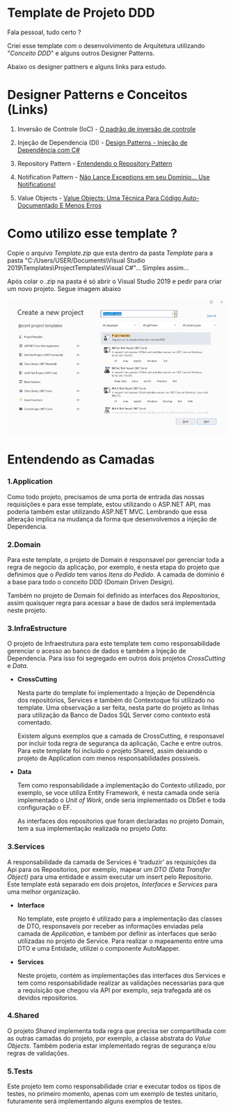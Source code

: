 # Template de Projeto DDD

Fala pessoal, tudo certo ?

Criei esse template com o desenvolvimento de Arquitetura utilizando "_Conceito DDD_" e alguns outros Designer Patterns.

Abaixo os designer pattners e alguns links para estudo.

# Designer Patterns e Conceitos (Links)
1. Inversão de Controle (IoC) - [O padrão de inversão de controle](https://imasters.com.br/dotnet/o-padrao-de-inversao-de-controle-ioc)

2. Injeção de Dependencia (DI) - [Design Patterns - Injeção de Dependência com C#](https://www.devmedia.com.br/design-patterns-injecao-de-dependencia-com-csharp/23671)

3. Repository Pattern - [Entendendo o Repository Pattern](https://medium.com/@renicius.pagotto/entendendo-o-repository-pattern-fcdd0c36b63b)

4. Notification Pattern - [Não Lance Exceptions em seu Domínio... Use Notifications!](https://medium.com/tableless/n%C3%A3o-lance-exceptions-em-seu-dom%C3%ADnio-use-notifications-70b31f7148d3)

5. Value Objects - [Value Objects: Uma Técnica Para Código Auto-Documentado E Menos Erros](https://carlosschults.net/pt/value-objects-ferramenta/)


# Como utilizo esse template ?

Copie o arquivo _Template.zip_ que esta dentro da pasta _Template_ para a pasta "C:/Users/USER/Documents\Visual Studio 2019\Templates\ProjectTemplates\Visual C#"... Simples assim...

Após colar o .zip na pasta é só abrir o Visual Studio 2019 e pedir para criar um novo projeto. Segue imagem abaixo

![Visual_Studio_2019](TemplateVS2019.png)

# Entendendo as Camadas

### **1.Application**

Como todo projeto, precisamos de uma porta de entrada das nossas requisições e para esse template, estou utilizando o ASP.NET API, mas poderia também estar utilizando ASP.NET MVC. Lembrando que essa alteração implica na mudança da forma que desenvolvemos a injeção de Dependencia.

### **2.Domain**

Para este template, o projeto de Domain é responsavel por gerenciar toda a regra de negocio da aplicação, por exemplo, é  nesta etapa do projeto que definimos que o _Pedido_ tem varios _Itens do Pedido_. A camada de dominio é a base para todo o conceito DDD (Domain Driven Design).

Também no projeto de Domain foi definido as interfaces dos _Repositorios_, assim quaisquer regra para acessar a base de dados será implementada neste projeto.

### **3.InfraEstructure**

O projeto de Infraestrutura para este template tem como responsabilidade gerenciar o acesso ao banco de dados e também a Injeção de Dependencia. Para isso foi segregado em outros dois projetos _CrossCutting_ e _Data_.

- **CrossCutting**

    Nesta parte do template foi implementado a Injeção de Dependência dos repositórios, Services e também do Contextoque foi utilizado no template. Uma observação a ser feita, nesta parte do projeto as linhas para utilização da Banco de Dados SQL Server como contexto está comentado.

    Existem alguns exemplos que a camada de CrossCutting, é responsavel por incluir toda regra de segurança da aplicação, Cache e entre outros. Para este template foi incluido o projeto Shared, assim deixando o projeto de Application com menos responsabilidades possiveis.

- **Data**

    Tem como responsabilidade a implementação do Contexto utilizado, por exemplo, se voce utiliza Entity Framework, é nesta camada onde seria implementado o _Unit of Work_, onde seria implementado os DbSet e toda configuração o EF.

    As interfaces dos repositorios que foram declaradas no projeto Domain, tem a sua implementação realizada no projeto _Data_.

### **3.Services**

A responsabilidade da camada de Services é 'traduzir' as requisições da Api para os Repositorios, por exemplo, mapear um _DTO (Data Transfer Object)_ para uma entidade e assim executar um insert pelo Repositorio. Este template está separado em dois projetos, _Interfaces_ e _Services_ para uma melhor organização.

- **Interface**

    No template, este projeto é utilizado para a implementação das classes de DTO, responsaveis por receber as informações enviadas pela camada de _Application_, e também por definir as interfaces que serão utilizadas no projeto de Service. Para realizar o mapeamento entre uma DTO e uma Entidade, utilizei o componente AutoMapper.

- **Services**

    Neste projeto, contém as implementações das interfaces dos Services e tem como responsabilidade realizar as validações necessarias para que a requisição que chegou via API por exemplo, seja trafegada até os devidos repositorios.

### **4.Shared**

O projeto _Shared_ implementa toda regra que precisa ser compartilhada com as outras camadas do projeto, por exemplo, a classe abstrata do _Value Objects_. Também poderia estar implementado regras de segurança e/ou regras de validações.

### **5.Tests**
Este projeto tem como responsabilidade criar e executar todos os tipos de testes, no primeiro momento, apenas com um exemplo de testes unitario, futuramente será implementando alguns exemplos de testes.
